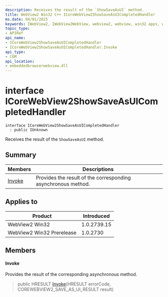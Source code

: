 ```yaml
---
description: Receives the result of the `ShowSaveAsUI` method.
title: WebView2 Win32 C++ ICoreWebView2ShowSaveAsUICompletedHandler
ms.date: 04/01/2025
keywords: IWebView2, IWebView2WebView, webview2, webview, win32 apps, win32, edge, ICoreWebView2, ICoreWebView2Controller, browser control, edge html, ICoreWebView2ShowSaveAsUICompletedHandler
topic_type: 
- APIRef
api_name:
- ICoreWebView2ShowSaveAsUICompletedHandler
- ICoreWebView2ShowSaveAsUICompletedHandler.Invoke
api_type:
- COM
api_location:
- embeddedbrowserwebview.dll
---
```


# interface ICoreWebView2ShowSaveAsUICompletedHandler

```
interface ICoreWebView2ShowSaveAsUICompletedHandler
  : public IUnknown
```

Receives the result of the `ShowSaveAsUI` method.

## Summary

 Members                        | Descriptions
--------------------------------|---------------------------------------------
[Invoke](#invoke) | Provides the result of the corresponding asynchronous method.

## Applies to

Product                         | Introduced
--------------------------------|---------------------------------------------
WebView2 Win32            |    1.0.2739.15
WebView2 Win32 Prerelease |    1.0.2730

## Members

#### Invoke

Provides the result of the corresponding asynchronous method.

> public HRESULT [Invoke](#invoke)(HRESULT errorCode, COREWEBVIEW2_SAVE_AS_UI_RESULT result)


